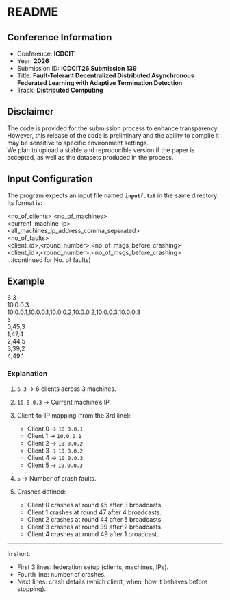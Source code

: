 # README

## Conference Information
- Conference: **ICDCIT**
- Year: **2026**
- Submission ID: **ICDCIT26 Submission 139**
- Title: **Fault-Tolerant Decentralized Distributed Asynchronous Federated Learning with Adaptive Termination Detection**
- Track: **Distributed Computing**

## Disclaimer
The code is provided for the submission process to enhance transparency.  
However, this release of the code is preliminary and the ability to compile it may be sensitive to specific environment settings.  
We plan to upload a stable and reproducible version if the paper is accepted, as well as the datasets produced in the process.

## Input Configuration

The program expects an input file named **`inputf.txt`** in the same directory.  
Its format is:

<no_of_clients> <no_of_machines><br>
<current_machine_ip><br>
<all_machines_ip_address_comma_separated><br>
<no_of_faults><br>
<client_id>,<round_number>,<no_of_msgs_before_crashing><br>
<client_id>,<round_number>,<no_of_msgs_before_crashing><br>
...(continued for No. of faults)

## Example
6 3<br>
10.0.0.3<br>
10.0.0.1,10.0.0.1,10.0.0.2,10.0.0.2,10.0.0.3,10.0.0.3<br>
5<br>
0,45,3<br>
1,47,4<br>
2,44,5<br>
3,39,2<br>
4,49,1<br>



### Explanation

1. `6 3` → 6 clients across 3 machines.  

2. `10.0.0.3` → Current machine’s IP.  

3. Client-to-IP mapping (from the 3rd line):  
   - Client 0 → `10.0.0.1`  
   - Client 1 → `10.0.0.1`  
   - Client 2 → `10.0.0.2`  
   - Client 3 → `10.0.0.2`  
   - Client 4 → `10.0.0.3`  
   - Client 5 → `10.0.0.3`  

4. `5` → Number of crash faults.  

5. Crashes defined:  
   - Client 0 crashes at round 45 after 3 broadcasts.  
   - Client 1 crashes at round 47 after 4 broadcasts.  
   - Client 2 crashes at round 44 after 5 broadcasts.  
   - Client 3 crashes at round 39 after 2 broadcasts.  
   - Client 4 crashes at round 49 after 1 broadcast.  

---

In short:  
- First 3 lines: federation setup (clients, machines, IPs).  
- Fourth line: number of crashes.  
- Next lines: crash details (which client, when, how it behaves before stopping).  
